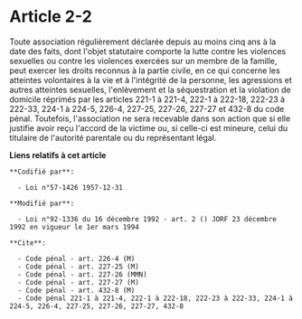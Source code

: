 # Article 2-2

Toute association régulièrement déclarée depuis au moins cinq ans à la date des faits, dont l'objet statutaire comporte la
lutte contre les violences sexuelles ou contre les violences exercées sur un membre de la famille, peut exercer les droits
reconnus à la partie civile, en ce qui concerne les atteintes volontaires à la vie et à l'intégrité de la personne, les
agressions et autres atteintes sexuelles, l'enlèvement et la séquestration et la violation de domicile réprimés par les
articles 221-1 à 221-4, 222-1 à 222-18, 222-23 à 222-33, 224-1 à 224-5, 226-4, 227-25, 227-26, 227-27 et 432-8 du code pénal.
Toutefois, l'association ne sera recevable dans son action que si elle justifie avoir reçu l'accord de la victime ou, si
celle-ci est mineure, celui du titulaire de l'autorité parentale ou du représentant légal.

**Liens relatifs à cet article**

	**Codifié par**:

	  - Loi n°57-1426 1957-12-31

	**Modifié par**:

	  - Loi n°92-1336 du 16 décembre 1992 - art. 2 () JORF 23 décembre 1992 en vigueur le 1er mars 1994

	**Cite**:

	  - Code pénal - art. 226-4 (M)
	  - Code pénal - art. 227-25 (M)
	  - Code pénal - art. 227-26 (MMN)
	  - Code pénal - art. 227-27 (M)
	  - Code pénal - art. 432-8 (M)
	  - Code pénal 221-1 à 221-4, 222-1 à 222-18, 222-23 à 222-33, 224-1 à 224-5, 226-4, 227-25, 227-26, 227-27, 432-8
